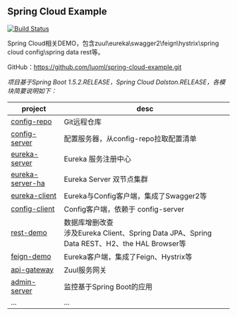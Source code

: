 
## Spring Cloud Example  

[![Build Status](https://travis-ci.org/luoml/spring-cloud-example.png?branch=master)](https://travis-ci.org/luoml/spring-cloud-example)

Spring Cloud相关DEMO，包含zuul\eureka\swagger2\feign\hystrix\spring cloud config\spring data rest等。  

GitHub：<https://github.com/luoml/spring-cloud-example.git>  


_项目基于Spring Boot 1.5.2.RELEASE，Spring Cloud Dalston.RELEASE，各模块简要说明如下：_  

| project | desc |  
| --- | --- |  
| [config-repo](config-repo/README.md) | Git远程仓库 |  
| [config-server](config-server/README.md) | 配置服务器，从config-repo拉取配置清单 |  
| [eureka-server](eureka-server/README.md) | Eureka 服务注册中心 |  
| [eureka-server-ha](eureka-server-ha/README.md) | Eureka Server 双节点集群 |  
| [eureka-client](eureka-client/README.md) | Eureka与Config客户端，集成了Swagger2等|  
| [config-client](config-client/README.md) | Config客户端，依赖于 config-server|  
| [rest-demo](rest-demo/README.md) | 数据库增删改查<br>涉及Eureka Client、Spring Data JPA、Spring Data REST、H2、the HAL Browser等|  
| [feign-demo](feign-demo/README.md) | Eureka客户端，集成了Feign、Hystrix等 |  
| [api-gateway](api-gateway/README.md) | Zuul服务网关 |  
| [admin-server](admin-server/README.md) | 监控基于Spring Boot的应用 |  
|...|...|  